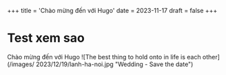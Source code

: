 +++
title = 'Chào mừng đến với Hugo'
date = 2023-11-17
draft = false
+++
# Test xem sao
Chào mừng đến với Hugo
![The best thing to hold onto in life is each other](/images/
2023/12/19/lanh-ha-noi.jpg "Wedding - Save the date")